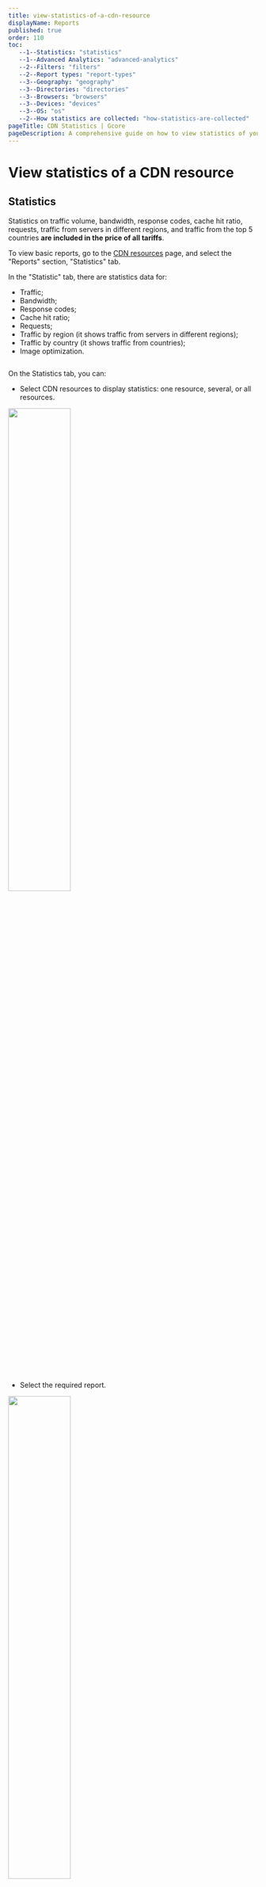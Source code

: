 ```yaml
---
title: view-statistics-of-a-cdn-resource
displayName: Reports
published: true
order: 110
toc:
   --1--Statistics: "statistics"
   --1--Advanced Analytics: "advanced-analytics"
   --2--Filters: "filters"
   --2--Report types: "report-types"
   --3--Geography: "geography"
   --3--Directories: "directories"
   --3--Browsers: "browsers"
   --3--Devices: "devices"
   --3--OS: "os"
   --2--How statistics are collected: "how-statistics-are-collected"
pageTitle: CDN Statistics | Gcore
pageDescription: A comprehensive guide on how to view statistics of your CDN resource.
---
```

# View statistics of a CDN resource

## Statistics

Statistics on traffic volume, bandwidth, response codes, cache hit ratio, requests, traffic from servers in different regions, and traffic from the top 5 countries **are included in the price of all tariffs**.

To view basic reports, go to the <a href="https://cdn.gcore.com/resources/list" target="_blank">CDN resources</a> page, and select the "Reports" section, "Statistics" tab.

In the "Statistic" tab, there are statistics data for:

- Traffic;   
- Bandwidth;  
- Response codes; 
- Cache hit ratio;  
- Requests;
- Traffic by region (it shows traffic from servers in different regions);
- Traffic by country (it shows traffic from countries);
- Image optimization. 

<img src="https://assets.gcore.pro/docs/cdn/reports/1.png" alt="">

On the Statistics tab, you can: 

- Select CDN resources to display statistics: one resource, several, or all resources. 

<img src="https://assets.gcore.pro/docs/cdn/reports/2.png" alt="" width="50%">

- Select the required report.

<img src="https://assets.gcore.pro/docs/cdn/reports/3.png" alt="" width="50%">

**Note**:  The "Aggregated Data" report displays traffic volume and bandwidth information for the last three months. The "Traffic by Country" report shows the top 5 countries with the highest traffic.

- Set a specific time interval and the report auto-refresh period.

<img src="https://assets.gcore.pro/docs/cdn/reports/4.png" alt="" width="80%"> 

The appearance of the graph and metrics depend on the characteristic on which it is based. For example, a graph depicting the usage of the Image optimization feature would look like this:

<img src="https://assets.gcore.pro/docs/cdn/reports/5.png" alt="" width="80%">

And a graph depicting the Response codes would look as follows:

<img src="https://assets.gcore.pro/docs/cdn/reports/6.png" alt="" width="80%">

## Advanced Analytics

Advanced analytics is a set of paid reports on requests, traffic, and unique users, grouped by "Countries", "Directories", "Browsers", "Devices", and "Operating systems".

**Note**: Advanced analytics is a paid option. To activate, contact us via [support@gcore.com](mailto:support@gcore.com), chat, or write to your account manager. You can start all reports or only those required, such as "Directories" and "Devices".

Before activation of advanced analytics reports, the Advanced Analytics tab displays examples of reports with random data.

**Note**: After reports activation, collecting statistics and displaying the data correctly will take about 24 hours. 

### Filters

For more detailed analysis, use filters. They are applied to all available report types.

1\. Specify the resource you want to display statistics for.

2\. Select the type of advanced analytics: requests, traffic, or unique users.

**Note**: Unique users are defined by IP + user-agent parameters.

3\. Choose the period for which you want to display statistics.

4\. In the filters by country, directory, browser, device, and operating system, you can specify the parameters displayed on the charts in the reports.

<img src="https://assets.gcore.pro/docs/cdn/reports/7.png" alt="" width="80%">

The parameters specified in the filters influence the data displayed in all report types.

For example, suppose you select "PC" in the "Device" filter. In that case, other reports (Geography, Directories, Browsers, OS) will display data based on your choice, e.g., countries with traffic/unique users/requests from PCs or traffic/unique users/requests from browsers running from PCs.

**Note**: Filters by country, directory, browser, devices, and operating systems are available depending on whether the required report type is activated. Filters are not available for a demo mode.

### Report types

#### Geography

The Geography report shows the traffic, requests, or unique users from different countries. Data is calculated based on end-user requests.

The map shows data for all world's countries.

The table below contains information collected based on the parameters specified in the filters. Here you can select the countries that will be displayed on the chart.

To quickly navigate through countries, use the search.

<img src="https://assets.gcore.pro/docs/cdn/reports/8.png" alt="" width="80%">

#### Directories

The report shows information about directories that users requested.

The table below contains information collected based on the parameters specified in the filters. Here you can select the directories that will be displayed on the chart.

For quick navigation, use the search.


#### Browsers

The table below contains information collected based on the parameters specified in the filters. Here you can choose the browsers that will be displayed on the chart.

For quick navigation, use the search.

#### Devices

The table below contains information collected based on the parameters specified in the filters. Here you can select the devices that will be displayed on the chart.

For quick navigation, use the search.

#### OS

The table below contains information collected based on the parameters specified in the filters. Here you can select the operating systems displayed on the chart.

For quick navigation, use the search.

### How statistics are collected 

Statistics are used for invoices and displaying data on CDN resources in your personal account.

There are two methods for statistics calculation. The first is based on accuracy, which is needed to create invoices, and the second is based on speed and relevance, which are needed to create and display reports in your personal account.

1\. For billing statistics and invoices, we use Nginx access logs. It is resource logs we collect, process, and store. There are a lot of logs that contain a large amount of data. Their processing requires time and resources, so we do not use them as real-time statistics.

2\. For real-time reports, we use Nginx virtual host traffic status module. It is a special request to get information about the current resources state.

**Note**: The UTC zone is used for all statistics.